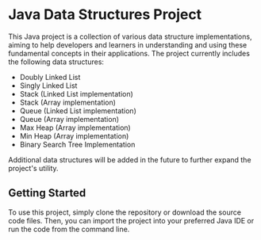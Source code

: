 # Java Data Structures Project

This Java project is a collection of various data structure implementations, aiming to help developers and learners in
understanding and using these fundamental concepts in their applications. The project currently includes the following
data structures:

- Doubly Linked List
- Singly Linked List
- Stack (Linked List implementation)
- Stack (Array implementation)
- Queue (Linked List implementation)
- Queue (Array implementation)
- Max Heap (Array implementation)
- Min Heap (Array implementation)
- Binary Search Tree Implementation

Additional data structures will be added in the future to further expand the project's utility.

## Getting Started

To use this project, simply clone the repository or download the source code files. Then, you can import the project
into your preferred Java IDE or run the code from the command line.
